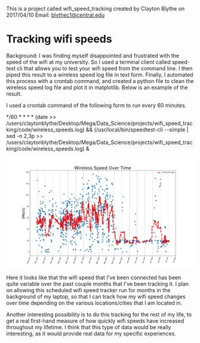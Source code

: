 
This is a project called wifi_speed_tracking created by Clayton Blythe on 2017/04/10 
Email: blythec1@central.edu

# Tracking wifi speeds

Background: I was finding myself disappointed and frustrated with the speed of the wifi at my university. So I used a terminal client called speed-test cli 
that allows you to test your wifi speed from the command line. I then piped this result to a wireless speed log file in text form. Finally, I automated
this process with a crontab command, and created a python file to clean the wireless speed log file and plot it in matplotlib. Below is an example of the
result. 

I used a crontab command of the following form to run every 60 minutes. 

*/60 * * * * (date >> /users/claytonblythe/Desktop/Mega/Data_Science/projects/wifi_speed_tracking/code/wireless_speeds.log) && (/usr/local/bin/speedtest-cli --simple | sed -n 2,3p >> /users/claytonblythe/Desktop/Mega/Data_Science/projects/wifi_speed_tracking/code/wireless_speeds.log) &


![Alt Test](https://github.com/claytonblythe/wifi_speed_tracking/blob/master/figures/wireless_speeds_Jul_18_21:58_.png)


Here it looks like that the wifi speed that I've been connected has been quite variable over the past couple months that I've been tracking it. 
I plan on allowing this scheduled wifi speed tracker run for months in the background of my laptop, so that I can track how my wifi speed changes
over time depending on the various locations/cities that I am located in. 

Another interesting possibility is to do this tracking for the rest of my life, to get a real first-hand measure of how quickly wifi speeds have increased
throughout my lifetime. I think that this type of data would be really interesting, as it would provide real data for my specific experiences.

